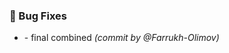 ### :bug: Bug Fixes
- [](https://github.com/Farrukh-Olimov/Project-Python/commit/90b379f03cc3e1353f699445eb030b41e88b138e) - final combined *(commit by @Farrukh-Olimov)*

